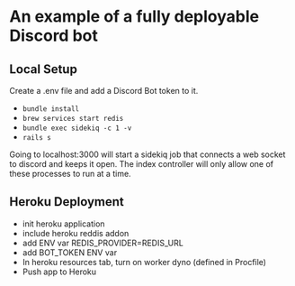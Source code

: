 # An example of a fully deployable Discord bot

## Local Setup

Create a .env file and add a Discord Bot token to it.

* `bundle install`
* `brew services start redis`
* `bundle exec sidekiq -c 1 -v`
* `rails s`

Going to localhost:3000 will start a sidekiq job that connects a web socket to discord and keeps it open. The index controller will only allow one of these processes to run at a time.

## Heroku Deployment
* init heroku application
* include heroku reddis addon
* add ENV var REDIS_PROVIDER=REDIS_URL
* add BOT_TOKEN ENV var
* In heroku resources tab, turn on worker dyno (defined in Procfile)
* Push app to Heroku
